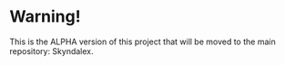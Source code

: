 # Warning!

This is the ALPHA version of this project that will be moved to the main repository: Skyndalex.